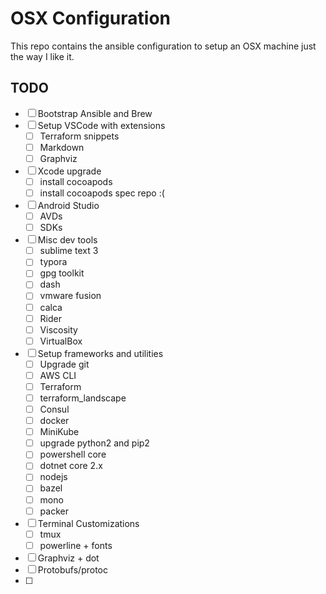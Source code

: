 # OSX Configuration

This repo contains the ansible configuration to setup an OSX machine just the way I like it.

## TODO

- [ ] Bootstrap Ansible and Brew
- [ ] Setup VSCode with extensions
  - [ ] Terraform snippets
  - [ ] Markdown
  - [ ] Graphviz
- [ ] Xcode upgrade
  - [ ] install cocoapods
  - [ ] install cocoapods spec repo :(
- [ ] Android Studio
  - [ ] AVDs
  - [ ] SDKs
- [ ] Misc dev tools
  - [ ] sublime text 3
  - [ ] typora
  - [ ] gpg toolkit
  - [ ] dash
  - [ ] vmware fusion
  - [ ] calca
  - [ ] Rider
  - [ ] Viscosity
  - [ ] VirtualBox
- [ ] Setup frameworks and utilities
  - [ ] Upgrade git
  - [ ] AWS CLI
  - [ ] Terraform
  - [ ] terraform_landscape
  - [ ] Consul
  - [ ] docker
  - [ ] MiniKube
  - [ ] upgrade python2 and pip2
  - [ ] powershell core
  - [ ] dotnet core 2.x
  - [ ] nodejs
  - [ ] bazel
  - [ ] mono
  - [ ] packer
- [ ] Terminal Customizations
  - [ ] tmux
  - [ ] powerline + fonts
- [ ] Graphviz + dot
- [ ] Protobufs/protoc
- [ ]